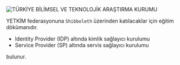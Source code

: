 
<img src="https://www.tubitak.gov.tr/sites/default/files/tubitak_logo.png" alt="TÜRKİYE BİLİMSEL VE TEKNOLOJİK ARAŞTIRMA KURUMU" id="logo">

YETKİM federasyonuna `Shibboleth` üzerinden katılacaklar için eğitim dökümanıdır.

- Identity Provider (IDP) altında kimlik sağlayıcı kurulumu 
- Service Provider (SP) altında servis sağlayıcı kurulumu

bulunur.




